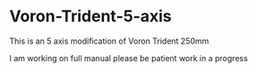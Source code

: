 # Voron-Trident-5-axis
This is an 5 axis modification of Voron Trident 250mm 

I am working on full manual please be patient work in a progress 
